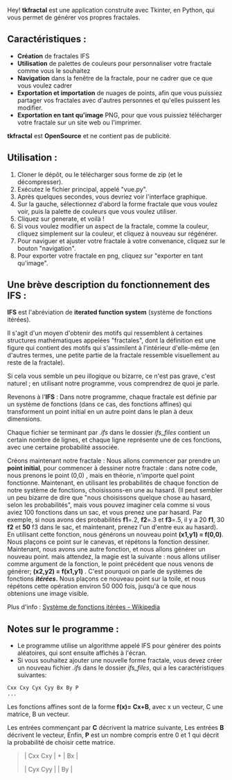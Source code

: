 Hey!
**tkfractal** est une application construite avec Tkinter, en Python, qui vous permet de générer vos propres fractales.

## Caractéristiques :
- **Création** de fractales IFS
- **Utilisation** de palettes de couleurs pour personnaliser votre fractale comme vous le souhaitez
- **Navigation** dans la fenêtre de la fractale, pour ne cadrer que ce que vous voulez cadrer
- **Exportation et importation** de nuages de points, afin que vous puissiez partager vos fractales avec d'autres personnes et qu'elles puissent les modifier.
- **Exportation en tant qu'image** PNG, pour que vous puissiez télécharger votre fractale sur un site web ou l'imprimer.

**tkfractal** est **OpenSource** et ne contient pas de publicité.

## Utilisation :
1. Cloner le dépôt, ou le télécharger sous forme de zip (et le décompresser).
2. Exécutez le fichier principal, appelé "vue.py".
3. Après quelques secondes, vous devriez voir l'interface graphique.
4. Sur la gauche, sélectionnez d'abord la forme fractale que vous voulez voir, puis la palette de couleurs que vous voulez utiliser.
5. Cliquez sur generate, et voilà !
6. Si vous voulez modifier un aspect de la fractale, comme la couleur, cliquez simplement sur la couleur, et cliquez à nouveau sur régénérer.
7. Pour naviguer et ajuster votre fractale à votre convenance, cliquez sur le bouton "navigation".
8. Pour exporter votre fractale en png, cliquez sur "exporter en tant qu'image".

## Une brève description du fonctionnement des IFS :
**IFS** est l'abréviation de **iterated function system** (système de fonctions itérées).

Il s'agit d'un moyen d'obtenir des motifs qui ressemblent à certaines structures mathématiques appelées "fractales", dont la définition est une figure qui contient des motifs qui s'assimilent à l'intérieur d'elle-même (en d'autres termes, une petite partie de la fractale ressemble visuellement au reste de la fractale).

Si cela vous semble un peu illogique ou bizarre, ce n'est pas grave, c'est naturel ; en utilisant notre programme, vous comprendrez de quoi je parle.

Revenons à l'**IFS** :
Dans notre programme, chaque fractale est définie par un système de fonctions (dans ce cas, des fonctions affines) qui transforment un point initial en un autre point dans le plan à deux dimensions.

Chaque fichier se terminant par *.ifs* dans le dossier *ifs_files* contient un certain nombre de lignes, et chaque ligne représente une de ces fonctions, avec une certaine probabilité associée.

Créons maintenant notre fractale :
Nous allons commencer par prendre un **point initial**, pour commencer à dessiner notre fractale : dans notre code, nous prenons le point (0,0) , mais en théorie, n'importe quel point fonctionne. Maintenant, en utilisant les probabilités de chaque fonction de notre système de fonctions, choisissons-en une au hasard. 
(Il peut sembler un peu bizarre de dire que "nous choisissons quelque chose au hasard, selon les probabilités", mais vous pouvez imaginer cela comme si vous aviez 100 fonctions dans un sac, et vous prenez une par hasard. Par exemple, si nous avons des probabilités **f1**=.2, **f2**=.3 et **f3**=.5, il y a 20 **f1**, 30 **f2** et **50** f3 dans le sac, et maintenant, prenez l'un d'entre eux au hasard).
En utilisant cette fonction, nous générons un nouveau point **(x1,y1) = f(0,0)**. Nous plaçons ce point sur le canevas, et répétons la fonction dessiner. Maintenant, nous avons une autre fonction, et nous allons générer un nouveau point. mais attendez, la magie est la suivante : nous allons utiliser comme argument de la fonction, le point précédent que nous venons de générer; **(x2,y2) = f(x1,y1)** . C'est pourquoi on parle de systèmes de fonctions ***itérées*.** Nous plaçons ce nouveau point sur la toile, et nous répétons cette opération environ 50 000 fois, jusqu'à ce que nous obtenions une image visible.

Plus d'info : [Système de fonctions itérées - Wikipedia](https://www.wikiwand.com/fr/Syst%C3%A8me_de_fonctions_it%C3%A9r%C3%A9es)

## Notes sur le programme :
- Le programme utilise un algorithme appelé IFS pour générer des points aléatoires, qui sont ensuite affichés à l'écran.
- Si vous souhaitez ajouter une nouvelle forme fractale, vous devez créer un nouveau fichier _.ifs_ dans le dossier _ifs_files_, qui a les caractéristiques suivantes:
```
Cxx Cxy Cyx Cyy Bx By P
... 
```
Les fonctions affines sont de la forme **f(x)= Cx+B**, avec x un vecteur, C une matrice, B un vecteur.

Les entrées commençant par **C** décrivent la matrice suivante,
Les entrées **B** décrivent le vecteur,
Enfin, **P** est un nombre compris entre 0 et 1 qui décrit la probabilité de choisir cette matrice.

> | Cxx Cxy | +  | Bx |
> 
> | Cyx Cyy |    | By |

